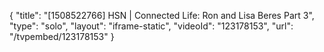 {
    "title": "[1508522766] HSN | Connected Life: Ron and Lisa Beres Part 3",
    "type": "solo",
    "layout": "iframe-static",
    "videoId": "123178153",
    "url": "\/tvpembed\/123178153"
}